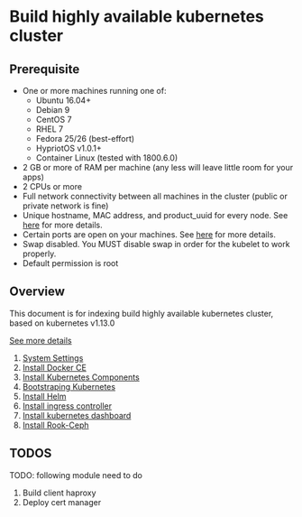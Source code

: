 # Build highly available kubernetes cluster

## Prerequisite

* One or more machines running one of:
  * Ubuntu 16.04+
  * Debian 9
  * CentOS 7
  * RHEL 7
  * Fedora 25/26 (best-effort)
  * HypriotOS v1.0.1+
  * Container Linux (tested with 1800.6.0)
* 2 GB or more of RAM per machine (any less will leave little room for your apps)
* 2 CPUs or more
* Full network connectivity between all machines in the cluster (public or private network is fine)
* Unique hostname, MAC address, and product_uuid for every node. See [here](https://kubernetes.io/docs/setup/independent/install-kubeadm/#verify-the-mac-address-and-product-uuid-are-unique-for-every-node) for more details.
* Certain ports are open on your machines. See [here](https://kubernetes.io/docs/setup/independent/install-kubeadm/#check-required-ports) for more details.
* Swap disabled. You MUST disable swap in order for the kubelet to work properly.
* Default permission is root

## Overview

This document is for indexing build highly available kubernetes cluster, based on kubernetes v1.13.0

[See more details](https://kubernetes.io/docs/setup/independent/high-availability/)

1. [System Settings](./set_system.md)
2. [Install Docker CE](./install_docker.md)
3. [Install Kubernetes Components](./install_k8s_components.md)
4. [Bootstraping Kubernetes](./bootstraping_k8s.md)
5. [Install Helm](./helm/README.md)
6. [Install ingress controller](./ingress-controller/README.md)
7. [Install kubernetes dashboard](./k8sdashboard/README.md)
8. [Install Rook-Ceph](./rook/README.md)

## TODOS

TODO: following module need to do

1. Build client haproxy
2. Deploy cert manager